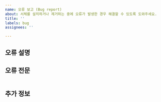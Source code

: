 ```yaml
---
name: 오류 보고 (Bug report)
about: 서체를 설치하거나 제거하는 중에 오류가 발생한 경우 해결할 수 있도록 도와주세요.
title: ''
labels: bug
assignees: ''

---
```


## 오류 설명
<!-- 이 줄 아래에 오류에 대한 설명을 입력해 주세요 -->

<!-- 이 줄 위에 오류에 대한 설명을 입력해 주세요 -->

## 오류 전문
<!-- 이 줄 아래에 명령을 포함한 오류 전문을 붙여넣어 주세요 -->
```console

```
<!-- 이 줄 위에 명령을 포함한 오류 전문을 붙여넣어 주세요 -->

## 추가 정보
<!-- 이 줄 아래에 추가 정보를 입력해 주세요 -->
